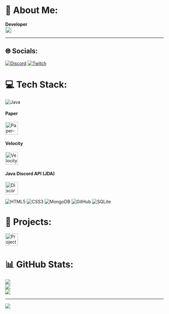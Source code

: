 # 💫 About Me:
**Developer**  
<img src="https://www.countryflags.com/wp-content/uploads/flag-jpg-xl-10-scaled.jpg" alt="Österreich-Flagge" width="20px" style="vertical-align: middle;">

***

## 🌐 Socials:
[![Discord](https://img.shields.io/badge/Discord-%237289DA.svg?logo=discord&logoColor=white)](https://discord.gg/TobiasF2211) [![Twitch](https://img.shields.io/badge/Twitch-%239146FF.svg?logo=Twitch&logoColor=white)](https://twitch.tv/TobiasF2211)

# 💻 Tech Stack:
![Java](https://img.shields.io/badge/java-%23ED8B00.svg?style=for-the-badge&logo=openjdk&logoColor=white)

#### Paper
<img src="https://www.bisecthosting.com/blog/wp-content/uploads/2021/10/download.png" alt="Paper-Logo" width="40px">

#### Velocity
<img src="https://docs.papermc.io/assets/images/velocity-logomark-512-52113b7ac44ad58461e21fe53dd694ed.png" alt="Velocity-Logo" width="40px">

#### Java Discord API (JDA)
<img src="https://static.vecteezy.com/system/resources/previews/018/930/718/original/discord-logo-discord-icon-transparent-free-png.png" alt="Discord-Logo" width="40px">

![HTML5](https://img.shields.io/badge/html5-%23E34F26.svg?style=for-the-badge&logo=html5&logoColor=white) ![CSS3](https://img.shields.io/badge/css3-%231572B6.svg?style=for-the-badge&logo=css3&logoColor=white) ![MongoDB](https://img.shields.io/badge/MongoDB-%234ea94b.svg?style=for-the-badge&logo=mongodb&logoColor=white) ![GitHub](https://img.shields.io/badge/github-%23121011.svg?style=for-the-badge&logo=github&logoColor=white) ![SQLite](https://img.shields.io/badge/sqlite-%2307405e.svg?style=for-the-badge&logo=sqlite&logoColor=white)

# 📑 Projects:

<img src="https://cdn.discordapp.com/attachments/1071843079251824641/1286361636042575892/OIG4w.png?ex=66eda121&is=66ec4fa1&hm=c68ec97e98c99f610f41a9a8437289a0e634ff427fcb3c9167cd165f645a942e&" alt="Project_LarnuaNET" width="40px">

# 📊 GitHub Stats:
![](https://github-readme-stats.vercel.app/api?username=TobiasF2211&theme=dark&hide_border=false&include_all_commits=false&count_private=false)  
![](https://github-readme-streak-stats.herokuapp.com/?user=TobiasF2211&theme=dark&hide_border=false)  
![](https://github-readme-stats.vercel.app/api/top-langs/?username=TobiasF2211&theme=dark&hide_border=false&include_all_commits=false&count_private=false&layout=compact)

---

[![](https://visitcount.itsvg.in/api?id=TobiasF2211&icon=0&color=0)](https://visitcount.itsvg.in)
